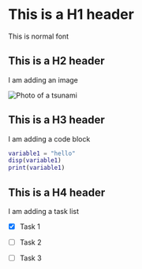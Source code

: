 # 
<h1> This is a H1 header </h1>
This is normal font
<h2> This is a H2 header </h2>
I am adding an image

![Photo of a tsunami](https://media-cldnry.s-nbcnews.com/image/upload/t_fit-1000w,f_auto,q_auto:best/newscms/2018_49/2669406/181204-japan-tsunami-earthquake-cs-920a.jpg)

<h2> This is a H3 header </h2>
I am adding a code block

``` matlab
variable1 = "hello"
disp(variable1)
print(variable1)
```
<h2> This is a H4 header </h2>
I am adding a task list

- [x] Task 1
- [ ] Task 2
- [ ] Task 3




